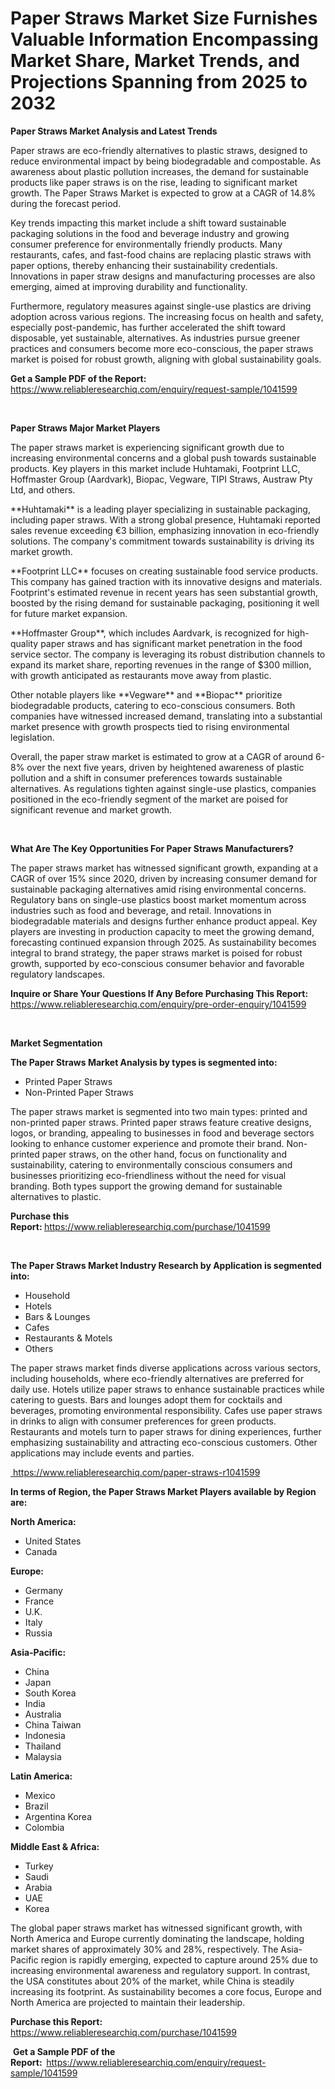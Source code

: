 <p><h1>Paper Straws Market Size Furnishes Valuable Information Encompassing Market Share, Market Trends, and Projections Spanning from 2025 to 2032</h1></p><p><strong>Paper Straws Market Analysis and Latest Trends</strong></p>
<p><p>Paper straws are eco-friendly alternatives to plastic straws, designed to reduce environmental impact by being biodegradable and compostable. As awareness about plastic pollution increases, the demand for sustainable products like paper straws is on the rise, leading to significant market growth. The Paper Straws Market is expected to grow at a CAGR of 14.8% during the forecast period. </p><p>Key trends impacting this market include a shift toward sustainable packaging solutions in the food and beverage industry and growing consumer preference for environmentally friendly products. Many restaurants, cafes, and fast-food chains are replacing plastic straws with paper options, thereby enhancing their sustainability credentials. Innovations in paper straw designs and manufacturing processes are also emerging, aimed at improving durability and functionality.</p><p>Furthermore, regulatory measures against single-use plastics are driving adoption across various regions. The increasing focus on health and safety, especially post-pandemic, has further accelerated the shift toward disposable, yet sustainable, alternatives. As industries pursue greener practices and consumers become more eco-conscious, the paper straws market is poised for robust growth, aligning with global sustainability goals.</p></p>
<p><strong>Get a Sample PDF of the Report:&nbsp;</strong> <a href="https://www.reliableresearchiq.com/enquiry/request-sample/1041599?utm_campaign=3593&utm_medium=2&utm_source=Github&utm_content=ia&utm_term=16042025&utm_id=paper-straws">https://www.reliableresearchiq.com/enquiry/request-sample/1041599</a></p>
<p>&nbsp;</p>
<p><strong>Paper Straws Major Market Players</strong></p>
<p><p>The paper straws market is experiencing significant growth due to increasing environmental concerns and a global push towards sustainable products. Key players in this market include Huhtamaki, Footprint LLC, Hoffmaster Group (Aardvark), Biopac, Vegware, TIPI Straws, Austraw Pty Ltd, and others.</p><p>**Huhtamaki** is a leading player specializing in sustainable packaging, including paper straws. With a strong global presence, Huhtamaki reported sales revenue exceeding €3 billion, emphasizing innovation in eco-friendly solutions. The company's commitment towards sustainability is driving its market growth.</p><p>**Footprint LLC** focuses on creating sustainable food service products. This company has gained traction with its innovative designs and materials. Footprint's estimated revenue in recent years has seen substantial growth, boosted by the rising demand for sustainable packaging, positioning it well for future market expansion.</p><p>**Hoffmaster Group**, which includes Aardvark, is recognized for high-quality paper straws and has significant market penetration in the food service sector. The company is leveraging its robust distribution channels to expand its market share, reporting revenues in the range of $300 million, with growth anticipated as restaurants move away from plastic.</p><p>Other notable players like **Vegware** and **Biopac** prioritize biodegradable products, catering to eco-conscious consumers. Both companies have witnessed increased demand, translating into a substantial market presence with growth prospects tied to rising environmental legislation.</p><p>Overall, the paper straw market is estimated to grow at a CAGR of around 6-8% over the next five years, driven by heightened awareness of plastic pollution and a shift in consumer preferences towards sustainable alternatives. As regulations tighten against single-use plastics, companies positioned in the eco-friendly segment of the market are poised for significant revenue and market growth.</p></p>
<p>&nbsp;</p>
<p><strong>What Are The Key Opportunities For Paper Straws Manufacturers?</strong></p>
<p><p>The paper straws market has witnessed significant growth, expanding at a CAGR of over 15% since 2020, driven by increasing consumer demand for sustainable packaging alternatives amid rising environmental concerns. Regulatory bans on single-use plastics boost market momentum across industries such as food and beverage, and retail. Innovations in biodegradable materials and designs further enhance product appeal. Key players are investing in production capacity to meet the growing demand, forecasting continued expansion through 2025. As sustainability becomes integral to brand strategy, the paper straws market is poised for robust growth, supported by eco-conscious consumer behavior and favorable regulatory landscapes.</p></p>
<p><strong>Inquire or Share Your Questions If Any Before Purchasing This Report:</strong> <a href="https://www.reliableresearchiq.com/enquiry/pre-order-enquiry/1041599?utm_campaign=3593&utm_medium=2&utm_source=Github&utm_content=ia&utm_term=16042025&utm_id=paper-straws">https://www.reliableresearchiq.com/enquiry/pre-order-enquiry/1041599</a></p>
<p>&nbsp;</p>
<p><strong>Market Segmentation</strong></p>
<p><strong>The Paper Straws Market Analysis by types is segmented into:</strong></p>
<p><ul><li>Printed Paper Straws</li><li>Non-Printed Paper Straws</li></ul></p>
<p><p>The paper straws market is segmented into two main types: printed and non-printed paper straws. Printed paper straws feature creative designs, logos, or branding, appealing to businesses in food and beverage sectors looking to enhance customer experience and promote their brand. Non-printed paper straws, on the other hand, focus on functionality and sustainability, catering to environmentally conscious consumers and businesses prioritizing eco-friendliness without the need for visual branding. Both types support the growing demand for sustainable alternatives to plastic.</p></p>
<p><strong>Purchase this Report:&nbsp;</strong><a href="https://www.reliableresearchiq.com/purchase/1041599?utm_campaign=3593&utm_medium=2&utm_source=Github&utm_content=ia&utm_term=16042025&utm_id=paper-straws">https://www.reliableresearchiq.com/purchase/1041599</a></p>
<p>&nbsp;</p>
<p><strong>The Paper Straws Market Industry Research by Application is segmented into:</strong></p>
<p><ul><li>Household</li><li>Hotels</li><li>Bars & Lounges</li><li>Cafes</li><li>Restaurants & Motels</li><li>Others</li></ul></p>
<p><p>The paper straws market finds diverse applications across various sectors, including households, where eco-friendly alternatives are preferred for daily use. Hotels utilize paper straws to enhance sustainable practices while catering to guests. Bars and lounges adopt them for cocktails and beverages, promoting environmental responsibility. Cafes use paper straws in drinks to align with consumer preferences for green products. Restaurants and motels turn to paper straws for dining experiences, further emphasizing sustainability and attracting eco-conscious customers. Other applications may include events and parties.</p></p>
<p><a href="https://www.reliableresearchiq.com/paper-straws-r1041599?utm_campaign=3593&utm_medium=2&utm_source=Github&utm_content=ia&utm_term=16042025&utm_id=paper-straws">&nbsp;https://www.reliableresearchiq.com/paper-straws-r1041599</a></p>
<p><strong>In terms of Region, the Paper Straws Market Players available by Region are:</strong></p>
<p>
    <p> <strong> North America: </strong>
        <ul>
            <li>United States</li>
            <li>Canada</li>
        </ul>
        </p> 
    <p> <strong> Europe: </strong>
        <ul>
            <li>Germany</li>
            <li>France</li>
            <li>U.K.</li>
            <li>Italy</li>
            <li>Russia</li>
        </ul>
        </p> 
    <p> <strong> Asia-Pacific: </strong>
        <ul>
            <li>China</li>
            <li>Japan</li>
            <li>South Korea</li>
            <li>India</li>
            <li>Australia</li>
            <li>China Taiwan</li>
            <li>Indonesia</li>
            <li>Thailand</li>
            <li>Malaysia</li>
        </ul>
        </p> 
    <p> <strong> Latin America: </strong>
        <ul>
            <li>Mexico</li>
            <li>Brazil</li>
            <li>Argentina Korea</li>
            <li>Colombia</li>
        </ul>
        </p> 
    <p> <strong> Middle East & Africa: </strong>
        <ul>
            <li>Turkey</li>
            <li>Saudi</li>
            <li>Arabia</li>
            <li>UAE</li>
            <li>Korea</li>
        </ul>
    </p>
    </p>
<p><p>The global paper straws market has witnessed significant growth, with North America and Europe currently dominating the landscape, holding market shares of approximately 30% and 28%, respectively. The Asia-Pacific region is rapidly emerging, expected to capture around 25% due to increasing environmental awareness and regulatory support. In contrast, the USA constitutes about 20% of the market, while China is steadily increasing its footprint. As sustainability becomes a core focus, Europe and North America are projected to maintain their leadership.</p></p>
<p><strong>Purchase this Report: </strong><a href="https://www.reliableresearchiq.com/purchase/1041599?utm_campaign=3593&utm_medium=2&utm_source=Github&utm_content=ia&utm_term=16042025&utm_id=paper-straws">https://www.reliableresearchiq.com/purchase/1041599</a></p>
<p>&nbsp;<strong>Get a Sample PDF of the Report:&nbsp;&nbsp;</strong><a href="https://www.reliableresearchiq.com/enquiry/request-sample/1041599?utm_campaign=3593&utm_medium=2&utm_source=Github&utm_content=ia&utm_term=16042025&utm_id=paper-straws">https://www.reliableresearchiq.com/enquiry/request-sample/1041599</a></p>
<p><strong></strong></p>
<p><p></p><p></p><p></p></p>